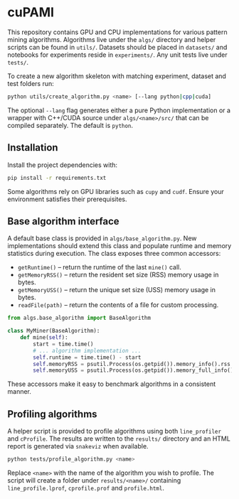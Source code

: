 # cuPAMI

This repository contains GPU and CPU implementations for various pattern
mining algorithms.
Algorithms live under the `algs/` directory and helper scripts can be found in
`utils/`.  Datasets should be placed in `datasets/` and notebooks for
experiments reside in `experiments/`.  Any unit tests live under `tests/`.

To create a new algorithm skeleton with matching experiment, dataset and test
folders run:

```bash
python utils/create_algorithm.py <name> [--lang python|cpp|cuda]
```
The optional `--lang` flag generates either a pure Python implementation or a
wrapper with C++/CUDA source under `algs/<name>/src/` that can be compiled
separately.  The default is `python`.

## Installation

Install the project dependencies with:

```bash
pip install -r requirements.txt
```

Some algorithms rely on GPU libraries such as `cupy` and `cudf`. Ensure your
environment satisfies their prerequisites.

## Base algorithm interface

A default base class is provided in `algs/base_algorithm.py`.  New
implementations should extend this class and populate runtime and memory
statistics during execution.  The class exposes three common accessors:

* `getRuntime()` – return the runtime of the last `mine()` call.
* `getMemoryRSS()` – return the resident set size (RSS) memory usage in bytes.
* `getMemoryUSS()` – return the unique set size (USS) memory usage in bytes.
* `readFile(path)` – return the contents of a file for custom processing.

```python
from algs.base_algorithm import BaseAlgorithm

class MyMiner(BaseAlgorithm):
    def mine(self):
        start = time.time()
        # ... algorithm implementation ...
        self.runtime = time.time() - start
        self.memoryRSS = psutil.Process(os.getpid()).memory_info().rss
        self.memoryUSS = psutil.Process(os.getpid()).memory_full_info().uss
```

These accessors make it easy to benchmark algorithms in a consistent manner.

## Profiling algorithms

A helper script is provided to profile algorithms using both `line_profiler` and
`cProfile`.  The results are written to the `results/` directory and an HTML
report is generated via `snakeviz` when available.

```bash
python tests/profile_algorithm.py <name>
```

Replace `<name>` with the name of the algorithm you wish to profile.  The script
will create a folder under `results/<name>/` containing `line_profile.lprof`,
`cprofile.prof` and `profile.html`.
